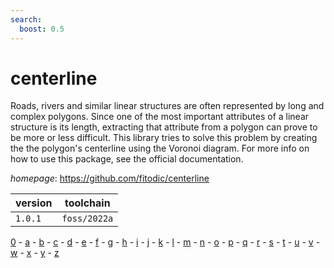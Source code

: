 ```yaml
---
search:
  boost: 0.5
---
```

# centerline

Roads, rivers and similar linear structures are often represented by long and complex polygons.  Since one of the most important attributes of a linear structure is its length, extracting that  attribute from a polygon can prove to be more or less difficult. This library tries to solve this problem by creating the the polygon's centerline using the  Voronoi diagram. For more info on how to use this package, see the official documentation.

*homepage*: <https://github.com/fitodic/centerline>

version | toolchain
--------|----------
``1.0.1`` | ``foss/2022a``

[0](../0/index.md) - [a](../a/index.md) - [b](../b/index.md) - [c](../c/index.md) - [d](../d/index.md) - [e](../e/index.md) - [f](../f/index.md) - [g](../g/index.md) - [h](../h/index.md) - [i](../i/index.md) - [j](../j/index.md) - [k](../k/index.md) - [l](../l/index.md) - [m](../m/index.md) - [n](../n/index.md) - [o](../o/index.md) - [p](../p/index.md) - [q](../q/index.md) - [r](../r/index.md) - [s](../s/index.md) - [t](../t/index.md) - [u](../u/index.md) - [v](../v/index.md) - [w](../w/index.md) - [x](../x/index.md) - [y](../y/index.md) - [z](../z/index.md)

